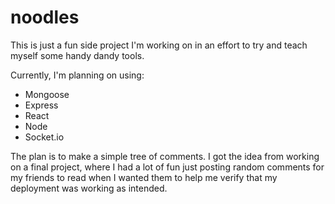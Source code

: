 # noodles

This is just a fun side project I'm working on in an effort to try and teach myself some handy dandy tools. 

Currently, I'm planning on using:  
  - Mongoose
  - Express
  - React
  - Node 
  - Socket.io
  
  
  The plan is to make a simple tree of comments. I got the idea from working on a final project, where I had a lot of fun just posting random comments for my friends to read when I wanted them to help me verify that my deployment was working as intended. 

